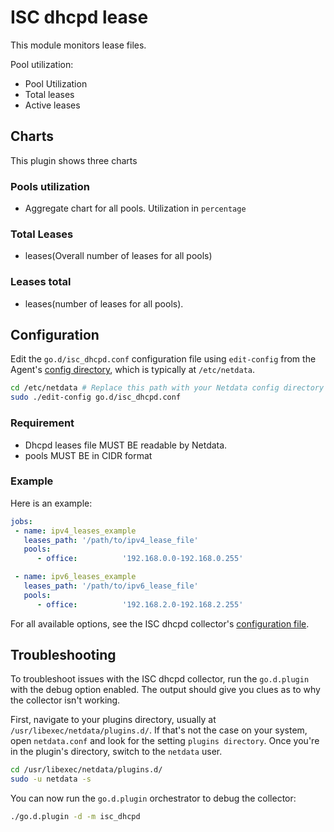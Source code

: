 <!--
title: "Monitoring ISC dhcp lease files with Netdata"
custom_edit_url: https://github.com/netdata/go.d.plugin/edit/master/modules/isc_dhcpd/README.md
sidebar_label: "ISC dhcp lease files"
-->

# ISC dhcpd lease

This module monitors lease files.

Pool utilization:

-   Pool Utilization
-   Total leases
-   Active leases

## Charts

This plugin shows three charts

### Pools utilization

-   Aggregate chart for all pools. Utilization in `percentage`

### Total Leases

-   leases(Overall number of leases for all pools)

### Leases total

-   leases(number of leases for all pools).  

## Configuration

Edit the `go.d/isc_dhcpd.conf` configuration file using `edit-config` from the Agent's [config
directory](/docs/step-by-step/step-04.md#find-your-netdataconf-file), which is typically at `/etc/netdata`.

```bash
cd /etc/netdata # Replace this path with your Netdata config directory
sudo ./edit-config go.d/isc_dhcpd.conf
```

### Requirement

-   Dhcpd leases file MUST BE readable by Netdata.
-   pools MUST BE in CIDR format

### Example

Here is an example:

```yaml
jobs:
 - name: ipv4_leases_example
   leases_path: '/path/to/ipv4_lease_file'
   pools:
      - office:          '192.168.0.0-192.168.0.255'

 - name: ipv6_leases_example
   leases_path: '/path/to/ipv6_lease_file'
   pools:
      - office:          '192.168.2.0-192.168.2.255'
```

For all available options, see the ISC dhcpd collector's [configuration
file](https://github.com/netdata/go.d.plugin/blob/master/config/go.d/isc_dhcpd.conf).

## Troubleshooting

To troubleshoot issues with the ISC dhcpd collector, run the `go.d.plugin` with the debug option enabled.
The output should give you clues as to why the collector isn't working.

First, navigate to your plugins directory, usually at `/usr/libexec/netdata/plugins.d/`. If that's not the case on your
system, open `netdata.conf` and look for the setting `plugins directory`. Once you're in the plugin's directory, switch
to the `netdata` user.

```bash
cd /usr/libexec/netdata/plugins.d/
sudo -u netdata -s
```

You can now run the `go.d.plugin` orchestrator to debug the collector:

```bash
./go.d.plugin -d -m isc_dhcpd
```
